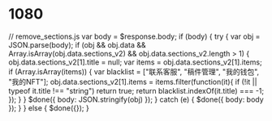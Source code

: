 # 1080
// remove_sections.js
var body = $response.body;
if (body) {
  try {
    var obj = JSON.parse(body);
    if (obj && obj.data && Array.isArray(obj.data.sections_v2) && obj.data.sections_v2.length > 1) {
      obj.data.sections_v2[1].title = null;
      var items = obj.data.sections_v2[1].items;
      if (Array.isArray(items)) {
        var blacklist = ["联系客服", "稿件管理", "我的钱包", "我的NFT"];
        obj.data.sections_v2[1].items = items.filter(function(it){
          if (!it || typeof it.title !== "string") return true;
          return blacklist.indexOf(it.title) === -1;
        });
      }
    }
    $done({ body: JSON.stringify(obj) });
  } catch (e) {
    $done({ body: body });
  }
} else {
  $done({});
}

